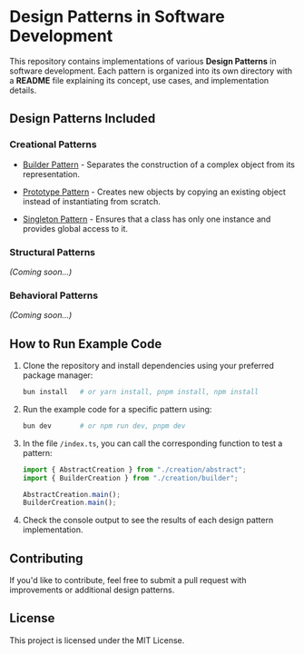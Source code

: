 # Design Patterns in Software Development

This repository contains implementations of various **Design Patterns** in software development. Each pattern is organized into its own directory with a **README** file explaining its concept, use cases, and implementation details.

## Design Patterns Included

### Creational Patterns

-   [Builder Pattern](./creation/builder/README.md) - Separates the construction of a complex object from its representation.

-   [Prototype Pattern](./creation/prototype/README.md) - Creates new objects by copying an existing object instead of instantiating from scratch.

-   [Singleton Pattern](./creation/singleton/README.md) - Ensures that a class has only one instance and provides global access to it.

### Structural Patterns

_(Coming soon...)_

### Behavioral Patterns

_(Coming soon...)_

## How to Run Example Code

1. Clone the repository and install dependencies using your preferred package manager:

    ```sh
    bun install   # or yarn install, pnpm install, npm install
    ```

2. Run the example code for a specific pattern using:

    ```sh
    bun dev       # or npm run dev, pnpm dev
    ```

3. In the file `/index.ts`, you can call the corresponding function to test a pattern:

    ```ts
    import { AbstractCreation } from "./creation/abstract";
    import { BuilderCreation } from "./creation/builder";

    AbstractCreation.main();
    BuilderCreation.main();
    ```

4. Check the console output to see the results of each design pattern implementation.

## Contributing

If you'd like to contribute, feel free to submit a pull request with improvements or additional design patterns.

## License

This project is licensed under the MIT License.
